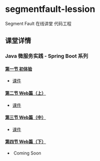 # segmentfault-lession
Segment Fault 在线讲堂 代码工程

## 课堂详情

### Java 微服务实践 - Spring Boot 系列

#### [第一节 初体验](https://segmentfault.com/l/1500000009515571)
*  [课件](https://github.com/mercyblitz/segmentfault-lessons/tree/master/spring-boot/lesson-1)

#### [第二节 Web篇（上）](https://segmentfault.com/l/1500000009659111)
*  [课件](https://github.com/mercyblitz/segmentfault-lessons/tree/master/spring-boot/lesson-2)

#### [第三节 Web篇（中）](https://segmentfault.com/l/1500000009767025)
*  [课件](https://github.com/mercyblitz/segmentfault-lessons/tree/master/spring-boot/lesson-3)

#### [第四节 Web篇（下）](https://segmentfault.com/l/1500000009830944)
*  Coming Soon
